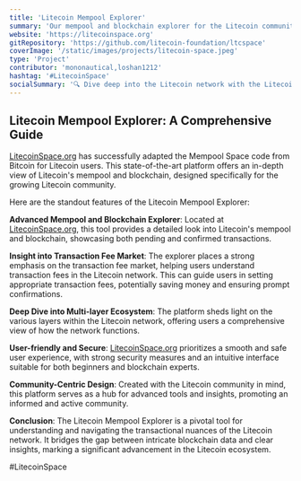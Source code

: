 ```yaml
---
title: 'Litecoin Mempool Explorer'
summary: 'Our mempool and blockchain explorer for the Litecoin community, focusing on the transaction fee market and multi-layer ecosystem'
website: 'https://litecoinspace.org'
gitRepository: 'https://github.com/litecoin-foundation/ltcspace'
coverImage: '/static/images/projects/litecoin-space.jpeg'
type: 'Project'
contributor: 'mononautical,loshan1212'
hashtag: '#LitecoinSpace'
socialSummary: '🔍 Dive deep into the Litecoin network with the Litecoin Mempool Explorer! Explore transactions, grasp fee markets, and uncover the multi-layer ecosystem. Make informed decisions with LitecoinSpace. Discover now: '
---
```


## Litecoin Mempool Explorer: A Comprehensive Guide

[LitecoinSpace.org](https://LitecoinSpace.org) has successfully adapted the Mempool Space code from Bitcoin for Litecoin users. This state-of-the-art platform offers an in-depth view of Litecoin's mempool and blockchain, designed specifically for the growing Litecoin community.

Here are the standout features of the Litecoin Mempool Explorer:

**Advanced Mempool and Blockchain Explorer**:
Located at [LitecoinSpace.org](https://LitecoinSpace.org), this tool provides a detailed look into Litecoin's mempool and blockchain, showcasing both pending and confirmed transactions.

**Insight into Transaction Fee Market**:
The explorer places a strong emphasis on the transaction fee market, helping users understand transaction fees in the Litecoin network. This can guide users in setting appropriate transaction fees, potentially saving money and ensuring prompt confirmations.

**Deep Dive into Multi-layer Ecosystem**:
The platform sheds light on the various layers within the Litecoin network, offering users a comprehensive view of how the network functions.

**User-friendly and Secure**:
[LitecoinSpace.org](https://LitecoinSpace.org) prioritizes a smooth and safe user experience, with strong security measures and an intuitive interface suitable for both beginners and blockchain experts.

**Community-Centric Design**:
Created with the Litecoin community in mind, this platform serves as a hub for advanced tools and insights, promoting an informed and active community.

**Conclusion**:
The Litecoin Mempool Explorer is a pivotal tool for understanding and navigating the transactional nuances of the Litecoin network. It bridges the gap between intricate blockchain data and clear insights, marking a significant advancement in the Litecoin ecosystem.

#LitecoinSpace
